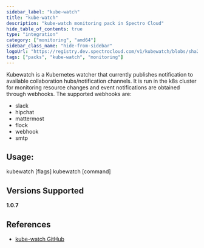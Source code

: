 ```yaml
---
sidebar_label: "kube-watch"
title: "kube-watch"
description: "kube-watch monitoring pack in Spectro Cloud"
hide_table_of_contents: true
type: "integration"
category: ["monitoring", "amd64"]
sidebar_class_name: "hide-from-sidebar"
logoUrl: "https://registry.dev.spectrocloud.com/v1/kubewatch/blobs/sha256:a277fb90357df9cbffe98eea1ed100fba1b17970b8fc056d210c4f7bfe4f17a3?type=image/png"
tags: ["packs", "kube-watch", "monitoring"]
---
```


Kubewatch is a Kubernetes watcher that currently publishes notification to available collaboration hubs/notification channels. It is run in the k8s cluster for monitoring resource changes and event notifications are obtained through webhooks. The supported webhooks are:

- slack
- hipchat
- mattermost
- flock
- webhook
- smtp

## Usage:

kubewatch [flags]
kubewatch [command]

## Versions Supported

<Tabs>

<TabItem label="1.0.x" value="1.0.x">

**1.0.7**

</TabItem>
</Tabs>

## References

- [kube-watch GitHub](https://github.com/robusta-dev/kubewatch)
